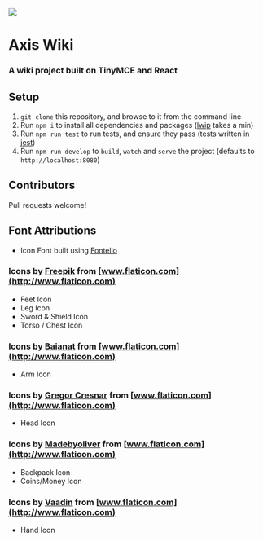 ![](https://circleci.com/gh/TroyAlford/axis-wiki.svg?style=shield&circle-token=aacb39e59ecff89f1fc9ee7a301b4c23f4bfab65)
# Axis Wiki
### A wiki project built on TinyMCE and React

## Setup
1. `git clone` this repository, and browse to it from the command line
2. Run `npm i` to install all dependencies and packages ([lwip](https://github.com/EyalAr/lwip) takes a min)
3. Run `npm run test` to run tests, and ensure they pass (tests written in [jest](https://github.com/facebook/jest))
4. Run `npm run develop` to `build`, `watch` and `serve` the project (defaults to `http://localhost:8080`)

## Contributors
Pull requests welcome!

## Font Attributions
- Icon Font built using [Fontello](http://www.fontello.com)

### Icons by [Freepik](http://www.flaticon.com/authors/freepik) from [www.flaticon.com](http://www.flaticon.com)
- Feet Icon
- Leg Icon
- Sword & Shield Icon
- Torso / Chest Icon

### Icons by [Baianat](http://www.flaticon.com/authors/baianat) from [www.flaticon.com](http://www.flaticon.com)
- Arm Icon

### Icons by [Gregor Cresnar](http://www.flaticon.com/authors/gregor-cresnar) from [www.flaticon.com](http://www.flaticon.com)
- Head Icon

### Icons by [Madebyoliver](http://www.flaticon.com/authors/madebyoliver) from [www.flaticon.com](http://www.flaticon.com)
- Backpack Icon
- Coins/Money Icon

### Icons by [Vaadin](http://www.flaticon.com/authors/vaadin) from [www.flaticon.com](http://www.flaticon.com)
- Hand Icon

